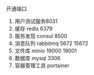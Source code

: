 开通端口

1. 用户测试服务8031
2. 缓存 redis 6379
3. 服务发现 consul 8500
4. 消息队列 rabbitmq 5672 15672
5. 文件库 minio 19000 19001
6. 数据库 mysql 3306
7. 容器管理工具 portainer